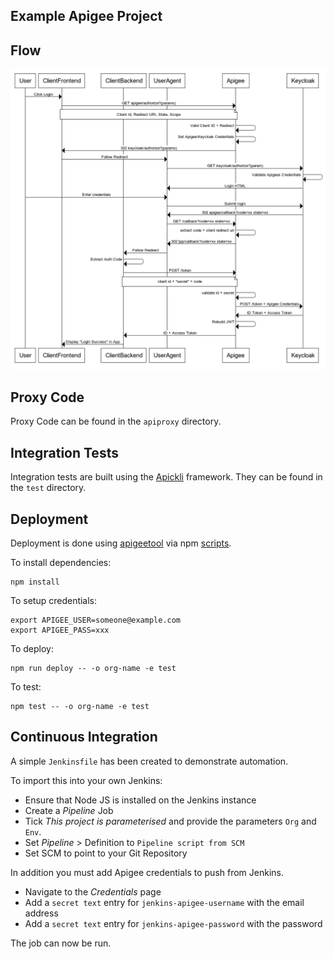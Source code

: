Example Apigee Project
---

## Flow

![Flow](./doc/authcode.png)

## Proxy Code

Proxy Code can be found in the `apiproxy` directory.

## Integration Tests

Integration tests are built using the [Apickli](https://github.com/apickli/apickli) framework.
They can be found in the `test` directory.

## Deployment

Deployment is done using [apigeetool](https://www.npmjs.com/package/apigeetool) via npm [scripts](https://docs.npmjs.com/misc/scripts). 

To install dependencies:
```
npm install
```

To setup credentials:
```
export APIGEE_USER=someone@example.com
export APIGEE_PASS=xxx
```

To deploy:
```
npm run deploy -- -o org-name -e test
```

To test:
```
npm test -- -o org-name -e test
```

## Continuous Integration

A simple `Jenkinsfile` has been created to demonstrate automation. 

To import this into your own Jenkins:
- Ensure that Node JS is installed on the Jenkins instance
- Create a *Pipeline* Job
- Tick *This project is parameterised* and provide the parameters `Org` and `Env`.
- Set *Pipeline* > Definition to `Pipeline script from SCM`
- Set SCM to point to your Git Repository

In addition you must add Apigee credentials to push from Jenkins.

- Navigate to the *Credentials* page
- Add a `secret text` entry for `jenkins-apigee-username` with the email address
- Add a `secret text` entry for `jenkins-apigee-password` with the password

The job can now be run.
